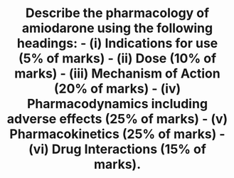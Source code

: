 ---
title: "Describe the pharmacology of amiodarone using the following headings: - (i) Indications for use (5% of marks) - (ii) Dose (10% of marks) - (iii) Mechanism of Action (20% of marks) - (iv) Pharmacodynamics including adverse effects (25% of marks) - (v) Pharmacokinetics (25% of marks) - (vi) Drug Interactions (15% of marks)."
entityType: SAQ
exam: PEX
college: CICM
year: 2024
sitting: A
question: 19
passRate: 65
EC_expectedDomains:
- "amiodarone's action at K+, Na+, B and Ca channels, including second messenger systems and effects on SA/AV and myocyte action potential"
- "the mechanism of metabolism, presence (or absence) of active metabolites and organs involved in clearance with rough figures for half life, Vd, loading dose and clearance values"
EC_extraCredit:
- "It is recommended to include the mechanisms by which side effects occur rather than just listing them."
EC_errorsCommon:
- "Simply stating that there is hepatic metabolism and renal excretion is not enough information for pharmacokinetics"
---